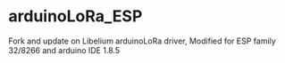 # arduinoLoRa_ESP
Fork and update on Libelium arduinoLoRa driver, Modified for ESP family 32/8266 and arduino IDE 1.8.5

